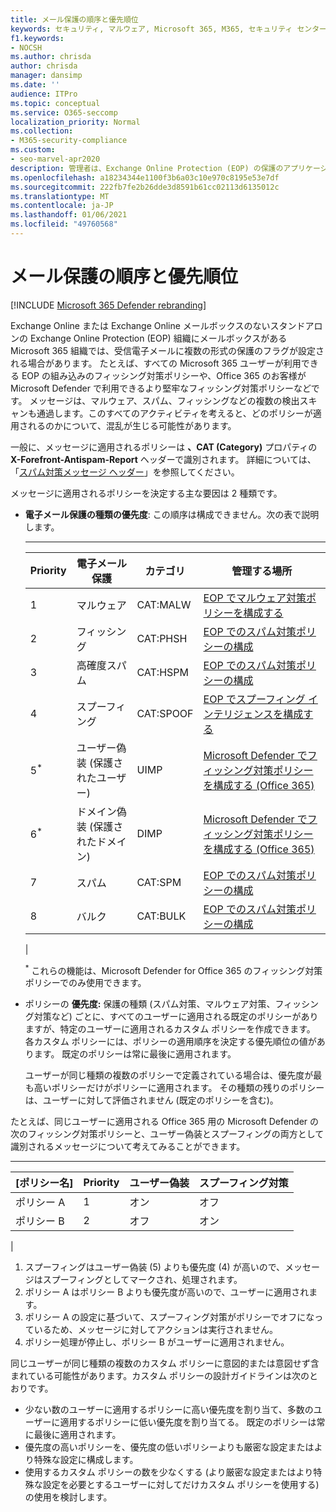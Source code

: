 ```yaml
---
title: メール保護の順序と優先順位
keywords: セキュリティ, マルウェア, Microsoft 365, M365, セキュリティ センター, ATP, Microsoft Defender ATP, Office 365 ATP, Azure ATP
f1.keywords:
- NOCSH
ms.author: chrisda
author: chrisda
manager: dansimp
ms.date: ''
audience: ITPro
ms.topic: conceptual
ms.service: O365-seccomp
localization_priority: Normal
ms.collection:
- M365-security-compliance
ms.custom:
- seo-marvel-apr2020
description: 管理者は、Exchange Online Protection (EOP) の保護のアプリケーションの順序、および保護ポリシーの優先度の値によって適用されるポリシーがどのように決定されるのかについて説明します。
ms.openlocfilehash: a18234344e1100f3b6a03c10e970c8195e53e7df
ms.sourcegitcommit: 222fb7fe2b26dde3d8591b61cc02113d6135012c
ms.translationtype: MT
ms.contentlocale: ja-JP
ms.lasthandoff: 01/06/2021
ms.locfileid: "49760568"
---
```

# <a name="order-and-precedence-of-email-protection"></a>メール保護の順序と優先順位

[!INCLUDE [Microsoft 365 Defender rebranding](../includes/microsoft-defender-for-office.md)]


Exchange Online または Exchange Online メールボックスのないスタンドアロンの Exchange Online Protection (EOP) 組織にメールボックスがある Microsoft 365 組織では、受信電子メールに複数の形式の保護のフラグが設定される場合があります。 たとえば、すべての Microsoft 365 ユーザーが利用できる EOP の組み込みのフィッシング対策ポリシーや、Office 365 のお客様が Microsoft Defender で利用できるより堅牢なフィッシング対策ポリシーなどです。 メッセージは、マルウェア、スパム、フィッシングなどの複数の検出スキャンも通過します。このすべてのアクティビティを考えると、どのポリシーが適用されるのかについて、混乱が生じる可能性があります。

一般に、メッセージに適用されるポリシーは **、CAT (Category)** プロパティの **X-Forefront-Antispam-Report** ヘッダーで識別されます。 詳細については、「[スパム対策メッセージ ヘッダー](anti-spam-message-headers.md)」を参照してください。

メッセージに適用されるポリシーを決定する主な要因は 2 種類です。

- **電子メール保護の種類の優先度**: この順序は構成できません。次の表で説明します。

  ****

  |Priority|電子メール保護|カテゴリ|管理する場所|
  |---|---|---|---|
  |1 |マルウェア|CAT:MALW|[EOP でマルウェア対策ポリシーを構成する](configure-anti-malware-policies.md)|
  |2 |フィッシング|CAT:PHSH|[EOP でのスパム対策ポリシーの構成](configure-your-spam-filter-policies.md)|
  |3 |高確度スパム|CAT:HSPM|[EOP でのスパム対策ポリシーの構成](configure-your-spam-filter-policies.md)|
  |4 |スプーフィング|CAT:SPOOF|[EOP でスプーフィング インテリジェンスを構成する](learn-about-spoof-intelligence.md)|
  |5<sup>\*</sup>|ユーザー偽装 (保護されたユーザー)|UIMP|[Microsoft Defender でフィッシング対策ポリシーを構成する (Office 365)](configure-atp-anti-phishing-policies.md)|
  |6<sup>\*</sup>|ドメイン偽装 (保護されたドメイン)|DIMP|[Microsoft Defender でフィッシング対策ポリシーを構成する (Office 365)](configure-atp-anti-phishing-policies.md)|
  |7 |スパム|CAT:SPM|[EOP でのスパム対策ポリシーの構成](configure-your-spam-filter-policies.md)|
  |8 |バルク|CAT:BULK|[EOP でのスパム対策ポリシーの構成](configure-your-spam-filter-policies.md)|
  |

  <sup>\*</sup> これらの機能は、Microsoft Defender for Office 365 のフィッシング対策ポリシーでのみ使用できます。

- ポリシーの **優先度:** 保護の種類 (スパム対策、マルウェア対策、フィッシング対策など) ごとに、すべてのユーザーに適用される既定のポリシーがありますが、特定のユーザーに適用されるカスタム ポリシーを作成できます。 各カスタム ポリシーには、ポリシーの適用順序を決定する優先順位の値があります。 既定のポリシーは常に最後に適用されます。

  ユーザーが同じ種類の複数のポリシーで定義されている場合は、優先度が最も高いポリシーだけがポリシーに適用されます。 その種類の残りのポリシーは、ユーザーに対して評価されません (既定のポリシーを含む)。

たとえば、同じユーザーに適用される Office 365 用の Microsoft Defender の次のフィッシング対策ポリシーと、ユーザー偽装とスプーフィングの両方として識別されるメッセージについて考えてみることができます。

  ****

  |[ポリシー名]|Priority|ユーザー偽装|スプーフィング対策|
  |---|---|---|---|
  |ポリシー A|1 |オン|オフ|
  |ポリシー B|2 |オフ|オン|
  |

1. スプーフィングはユーザー偽装 (5) よりも優先度 (4) が高いので、メッセージはスプーフィングとしてマークされ、処理されます。
2. ポリシー A はポリシー B よりも優先度が高いので、ユーザーに適用されます。
3. ポリシー A の設定に基づいて、スプーフィング対策がポリシーでオフになっているため、メッセージに対してアクションは実行されません。
4. ポリシー処理が停止し、ポリシー B がユーザーに適用されません。

同じユーザーが同じ種類の複数のカスタム ポリシーに意図的または意図せず含まれている可能性があります。カスタム ポリシーの設計ガイドラインは次のとおりです。

- 少ない数のユーザーに適用するポリシーに高い優先度を割り当て、多数のユーザーに適用するポリシーに低い優先度を割り当てる。 既定のポリシーは常に最後に適用されます。
- 優先度の高いポリシーを、優先度の低いポリシーよりも厳密な設定またはより特殊な設定に構成します。
- 使用するカスタム ポリシーの数を少なくする (より厳密な設定またはより特殊な設定を必要とするユーザーに対してだけカスタム ポリシーを使用する) の使用を検討します。
